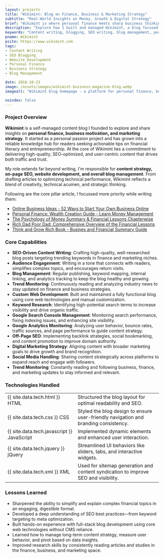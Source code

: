 ```yaml
---
layout: projects
title: "Wikimint: Blog on Finance, Business & Marketing Strategy"
subtitle: "Real-World Insights on Money, Growth & Digital Strategy"
brief: "Wikimint is where personal finance meets sharp business thinking, featuring original blogs that reflect hands-on writing expertise and strategic know-how."
description: "Explore how I built and managed Wikimint, a blog focused on personal finance, business motivation, and marketing strategies. From SEO-driven content creation to custom website development, discover the skills behind a professional and impactful blog."
keywords: "Content writing, blogging, SEO writing, blog management, personal finance blog, business blog, marketing strategies, HTML CSS JavaScript blog, website development, Wikimint"
pname: Wikimint
psite: https://www.wikimint.com
tags:
- Content Writing
- SEO Blogging
- Website Development
- Personal Finance
- Business Strategy
- Blog Management

date: 2018-10-23
image: /assets/images/wikimint-business-magazine-blog.webp
imagealt: "Wikimint blog homepage - a platform for personal finance, business motivation, and marketing strategies."

noindex: false
---
```


 <div class="card shadow-sm mb-4">
    <div class="card-header">
        <h3 class="card-title">Project Overview</h3>
    </div>
 <div class="card-body"> <p><strong>Wikimint</strong> is a self-managed content blog I founded to explore and share insights on <strong>personal finance, business motivation, and marketing strategy</strong>. It started as a personal passion project and has grown into a reliable knowledge hub for readers seeking actionable tips on financial literacy and entrepreneurship. At the core of Wikimint lies a commitment to delivering high-quality, SEO-optimized, and user-centric content that drives both traffic and trust.</p>

<p>My role extends far beyond writing, I'm responsible for <strong>content strategy, on-page SEO, website development, and overall blog management</strong>. From drafting articles to optimizing technical performance, Wikimint reflects a blend of creativity, technical acumen, and strategic thinking.</p>

<p>Following are the core pillar article, I focussed more priority while writing them:
<ul>
<li><a href="https://www.wikimint.com/2023/09/best-online-business-ideas.html">Online Business Ideas - 52 Ways to Start Your Own Business Online</a></li>
<li><a href="https://www.wikimint.com/2025/03/personal-finance-wealth-guide.html">Personal Finance: Wealth Creation Guide - Learn Money Management</a></li>
<li><a href="https://www.wikimint.com/2025/03/psychology-money-summary-financial-lessons.html">The Psychology of Money Summary & Financial Lessons Chapterwise</a></li>
<li><a href="https://www.wikimint.com/2025/03/rich-dad-poor-dad-summary-action-guide.html">Rich Dad Poor Dad: Comprehensive Overview of the Financial Lessons</a></li>
<li><a href="https://www.wikimint.com/2025/03/think-grow-rich-summary.html">Think and Grow Rich Book - Busines and Financial Summary Guide</a></li>
</ul>

</p>

</div>
</div>
<!-- Features -->
<div class="card shadow-sm mb-4">
<div class="card-header">
<h3 class="card-title">Core Capabilities</h3> 
</div> 
<div class="card-body"> <ul> <li><strong>SEO-Driven Content Writing</strong>: Crafting high-quality, well-researched blog posts targeting trending keywords in finance and marketing niches.</li> <li><strong>Audience Engagement</strong>: Writing in a tone that connects with readers, simplifies complex topics, and encourages return visits.</li> <li><strong>Blog Management</strong>: Regular publishing, keyword mapping, internal linking, and analytics tracking to keep the blog healthy and growing.</li> <li><strong>Trend Monitoring</strong>: Continuously reading and analyzing industry news to stay updated on finance and business strategies.</li> <li><strong>Custom Web Development</strong>: Built and maintained a fully functional blog using core web technologies and manual customization.</li> <li><strong>Keyword Research</strong>: Identifying high-potential search terms to increase visibility and drive organic traffic.</li> <li><strong>Google Search Console Management</strong>: Monitoring search performance, fixing indexing issues, and enhancing site visibility.</li> <li><strong>Google Analytics Monitoring</strong>: Analyzing user behavior, bounce rates, traffic sources, and page performance to guide content strategy.</li> <li><strong>Off-Page SEO</strong>: Implementing backlink strategies, social bookmarking, and content promotion to improve domain authority.</li> <li><strong>Digital Marketing Strategy</strong>: Aligning content with broader marketing goals to drive growth and brand recognition.</li> <li><strong>Social Media Handling</strong>: Sharing content strategically across platforms to expand reach and engage with followers.</li> <li><strong>Trend Monitoring</strong>: Constantly reading and following business, finance, and marketing updates to stay informed and relevant.</li></ul>
</div>
</div>

<!-- Technologies Used -->
<div class="card shadow-sm mb-4" id="techStack">
    <div class="card-header">
        <h3 class="card-title">Technologies Handled</h3>
    </div>
    <div class="card-body">
           <table> <tr><td>{{ site.data.tech.html }} HTML</td><td>Structured the blog layout for optimal readability and SEO.</td></tr> <tr><td>{{ site.data.tech.css }} CSS</td><td>Styled the blog design to ensure user-friendly navigation and branding consistency.</td></tr> <tr><td>{{ site.data.tech.javascript }} JavaScript</td><td>Implemented dynamic elements and enhanced user interaction.</td></tr> <tr><td>{{ site.data.tech.jquery }} jQuery</td><td>Streamlined UI behaviors like sliders, tabs, and interactive widgets.</td></tr> <tr><td>{{ site.data.tech.xml }} XML</td><td>Used for sitemap generation and content syndication to improve SEO and visibility.</td></tr> </table>
    </div>
</div>

<!-- Lessons Learned -->
  <div class="card shadow-sm mb-4">
      <div class="card-header">
          <h3 class="card-title">Lessons Learned</h3>
      </div>
      <div class="card-body">
<ul> <li>Sharpened the ability to simplify and explain complex financial topics in an engaging, digestible format.</li> <li>Developed a deep understanding of SEO best practices—from keyword targeting to meta optimization.</li> <li>Built hands-on experience with full-stack blog development using core web technologies without CMS reliance.</li> <li>Learned how to manage long-term content strategy, measure user behavior, and pivot based on data insights.</li> <li>Improved research skills by consistently reading articles and studies in the finance, business, and marketing space.</li> </ul>


</div>
</div>

